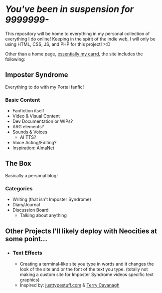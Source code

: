 
# *You've been in suspension for 9999999-*

This repository will be home to everything in my personal collection of everything I do online! Keeping in the spirit of the indie web, I will only be using HTML, CSS, JS, and PHP for this project! >:D                 

Other than a home page, [essentially my carrd](https://wheatleyinabox.carrd.co/), the site includes the following:        

## Imposter Syndrome
Everything to do with my Portal fanfic!
### Basic Content
* Fanfiction itself
* Video & Visual Content
* Dev Documentation or WIPs?
* ARG elements?
* Sounds & Voices
    * AI TTS?
* Voice Acting/Editing?
* Inspiration: [AlmaNet](https://almanet.cc/)

## The Box
Basically a personal blog!
### Categories
* Writing (that isn't Imposter Syndrome)
* Diary/Journal
* Discussion Board
    * Talking about anything

## Other Projects I'll likely deploy with Neocities at some point...
* ### Text Effects
   * Creating a terminal-like site you type in words and it changes the look of the site and or the font of the text you type.
(totally not making a custom site for Imposter Syndrome videos specific text graphics)
   * Inspired by: [justtypestuff.com](https://justtypestuff.com) & [Terry Cavanagh](https://github.com/TerryCavanagh)
